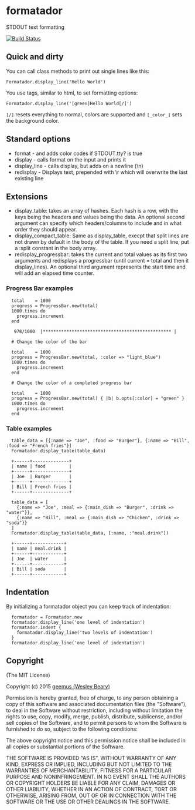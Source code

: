 # formatador

STDOUT text formatting

[![Build Status](https://travis-ci.org/geemus/formatador.svg)](http://travis-ci.org/geemus/formatador)

## Quick and dirty

You can call class methods to print out single lines like this:

```
Formatador.display_line('Hello World')
```

You use tags, similar to html, to set formatting options:

```
Formatador.display_line('[green]Hello World[/]')
```

`[/]` resets everything to normal, colors are supported and `[_color_]` sets the background color.

## Standard options

* format - and adds color codes if STDOUT.tty? is true
* display - calls format on the input and prints it
* display_line - calls display, but adds on a newline (\n)
* redisplay - Displays text, prepended with \r which will overwrite the last existing line

## Extensions

* display_table: takes an array of hashes. Each hash is a row, with the keys being the headers and values being the data. An optional second argument can specify which headers/columns to include and in what order they should appear.
* display_compact_table: Same as display_table, execpt that split lines are not drawn by default in the body of the table. If you need a split line, put a :split constant in the body array.
* redisplay_progressbar: takes the current and total values as its first two arguments and redisplays a progressbar (until current = total and then it display_lines). An optional third argument represents the start time and will add an elapsed time counter.

### Progress Bar examples

```
  total    = 1000
  progress = ProgressBar.new(total)
  1000.times do
    progress.increment
  end

   978/1000  |************************************************* |

  # Change the color of the bar

  total    = 1000
  progress = ProgressBar.new(total, :color => "light_blue")
  1000.times do
    progress.increment
  end

  # Change the color of a completed progress bar

  total    = 1000
  progress = ProgressBar.new(total) { |b| b.opts[:color] = "green" }
  1000.times do
    progress.increment
  end
```

### Table examples

```
  table_data = [{:name => "Joe", :food => "Burger"}, {:name => "Bill", :food => "French fries"}]
  Formatador.display_table(table_data)

  +------+--------------+
  | name | food         |
  +------+--------------+
  | Joe  | Burger       |
  +------+--------------+
  | Bill | French fries |
  +------+--------------+

  table_data = [
    {:name => "Joe", :meal => {:main_dish => "Burger", :drink => "water"}}, 
    {:name => "Bill", :meal => {:main_dish => "Chicken", :drink => "soda"}}
  ]
  Formatador.display_table(table_data, [:name, :"meal.drink"])

  +------+------------+
  | name | meal.drink |
  +------+------------+
  | Joe  | water      |
  +------+------------+
  | Bill | soda       |
  +------+------------+
```

## Indentation

By initializing a formatador object you can keep track of indentation:

```
  formatador = Formatador.new
  formatador.display_line('one level of indentation')
  formatador.indent {
    formatador.display_line('two levels of indentation')
  }
  formatador.display_line('one level of indentation')
```

## Copyright

(The MIT License)

Copyright (c) 2015 [geemus (Wesley Beary)](http://github.com/geemus)

Permission is hereby granted, free of charge, to any person obtaining
a copy of this software and associated documentation files (the
"Software"), to deal in the Software without restriction, including
without limitation the rights to use, copy, modify, merge, publish,
distribute, sublicense, and/or sell copies of the Software, and to
permit persons to whom the Software is furnished to do so, subject to
the following conditions:

The above copyright notice and this permission notice shall be
included in all copies or substantial portions of the Software.

THE SOFTWARE IS PROVIDED "AS IS", WITHOUT WARRANTY OF ANY KIND,
EXPRESS OR IMPLIED, INCLUDING BUT NOT LIMITED TO THE WARRANTIES OF
MERCHANTABILITY, FITNESS FOR A PARTICULAR PURPOSE AND
NONINFRINGEMENT. IN NO EVENT SHALL THE AUTHORS OR COPYRIGHT HOLDERS BE
LIABLE FOR ANY CLAIM, DAMAGES OR OTHER LIABILITY, WHETHER IN AN ACTION
OF CONTRACT, TORT OR OTHERWISE, ARISING FROM, OUT OF OR IN CONNECTION
WITH THE SOFTWARE OR THE USE OR OTHER DEALINGS IN THE SOFTWARE.
